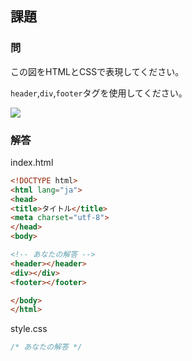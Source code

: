 ## 課題

### 問
この図をHTMLとCSSで表現してください。  

`header`,`div`,`footer`タグを使用してください。

![](/img/1/layout_1.png)




### 解答

index.html
```html
<!DOCTYPE html>
<html lang="ja">
<head>
<title>タイトル</title>
<meta charset="utf-8">
</head>
<body>

<!-- あなたの解答 -->
<header></header>
<div></div>
<footer></footer>

</body>
</html>
```

style.css

```css
/* あなたの解答 */

```

<script language="heredocument" id="default_html"><!-- あなたの解答 -->
<header></header>
<div></div>
<footer></footer>
</script>
<script>
var default_html = document.getElementById("default_html").text;
</script>

<script language="heredocument" id="default_css">/\* あなたの解答 \*/
</script>
<script>
var default_css = document.getElementById("default_css").text;
</script>